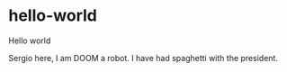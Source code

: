 # hello-world
Hello world


Sergio here, I am DOOM a robot.
I have had spaghetti with the president.
